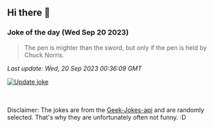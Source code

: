 ## Hi there 👋

### Joke of the day (Wed Sep 20 2023)
<!-- joke -->
>The pen is mighter than the sword, but only if the pen is held by Chuck Norris.
<!-- /joke -->

*Last update: Wed, 20 Sep 2023 00:36:09 GMT*

[![Update joke](https://github.com/nclskfm/nclskfm/actions/workflows/joke.yml/badge.svg)](https://github.com/nclskfm/nclskfm/actions/workflows/joke.yml)

<br><br>
Disclaimer: The jokes are from the [Geek-Jokes-api](https://github.com/sameerkumar18/geek-joke-api) and are randomly selected. That's why they are unfortunately often not funny. :D
